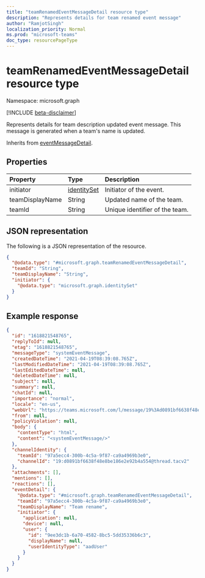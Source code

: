 ```yaml
---
title: "teamRenamedEventMessageDetail resource type"
description: "Represents details for team renamed event message"
author: "RamjotSingh"
localization_priority: Normal
ms.prod: "microsoft-teams"
doc_type: resourcePageType
---
```


# teamRenamedEventMessageDetail resource type

Namespace: microsoft.graph

[!INCLUDE [beta-disclaimer](../../includes/beta-disclaimer.md)]

Represents details for team description updated event message.
This message is generated when a team's name is updated.


Inherits from [eventMessageDetail](../resources/eventmessagedetail.md).

## Properties
|Property|Type|Description|
|:---|:---|:---|
|initiator|[identitySet](../resources/identityset.md)|Initiator of the event.|
|teamDisplayName|String|Updated name of the team.|
|teamId|String|Unique identifier of the team.|

## JSON representation
The following is a JSON representation of the resource.
<!-- {
  "blockType": "resource",
  "@odata.type": "microsoft.graph.teamRenamedEventMessageDetail"
}
-->
``` json
{
  "@odata.type": "#microsoft.graph.teamRenamedEventMessageDetail",
  "teamId": "String",
  "teamDisplayName": "String",
  "initiator": {
    "@odata.type": "microsoft.graph.identitySet"
  }
}
```

## Example response

<!-- {
  "blockType": "response",
  "truncated": true,
  "@odata.type": "microsoft.graph.chatMessage"
} -->
```json
{
  "id": "1618821548765",
  "replyToId": null,
  "etag": "1618821548765",
  "messageType": "systemEventMessage",
  "createdDateTime": "2021-04-19T08:39:08.765Z",
  "lastModifiedDateTime": "2021-04-19T08:39:08.765Z",
  "lastEditedDateTime": null,
  "deletedDateTime": null,
  "subject": null,
  "summary": null,
  "chatId": null,
  "importance": "normal",
  "locale": "en-us",
  "webUrl": "https://teams.microsoft.com/l/message/19%3Ad0891bf6638f48e8be186e2e92b4a554%40thread.tacv2/1618821548765?groupId=97a5ecc4-300b-4c5a-9f87-ca9a4969b3e0&tenantId=df81db53-c7e2-418a-8803-0e68d4b88607&createdTime=1618821548765&parentMessageId=1618821548765",
  "from": null,
  "policyViolation": null,
  "body": {
    "contentType": "html",
    "content": "<systemEventMessage/>"
  },
  "channelIdentity": {
    "teamId": "97a5ecc4-300b-4c5a-9f87-ca9a4969b3e0",
    "channelId": "19:d0891bf6638f48e8be186e2e92b4a554@thread.tacv2"
  },
  "attachments": [],
  "mentions": [],
  "reactions": [],
  "eventDetail": {
    "@odata.type": "#microsoft.graph.teamRenamedEventMessageDetail",
    "teamId": "97a5ecc4-300b-4c5a-9f87-ca9a4969b3e0",
    "teamDisplayName": "Team rename",
    "initiator": {
      "application": null,
      "device": null,
      "user": {
        "id": "9ee3dc1b-6a70-4582-8bc5-5dd35336b6c3",
        "displayName": null,
        "userIdentityType": "aadUser"
      }
    }
  }
}
```